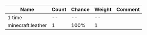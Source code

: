 | Name              | Count | Chance | Weight | Comment |
| ----------------- | ----- | ------ | ------ | ------- |
| 1 time            |    -- |     -- |     -- |         |
| minecraft:leather |     1 |   100% |      1 |         |